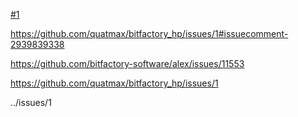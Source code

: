 [#1](https://github.com/quatmax/bitfactory_hp/issues/1)

https://github.com/quatmax/bitfactory_hp/issues/1#issuecomment-2939839338

https://github.com/bitfactory-software/alex/issues/11553

https://github.com/quatmax/bitfactory_hp/issues/1

../issues/1

